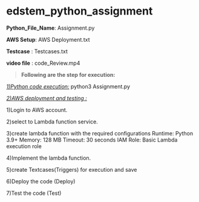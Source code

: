 # edstem_python_assignment

**Python_File_Name**: Assignment.py

**AWS Setup**: AWS Deployment.txt

**Testcase** : Testcases.txt

**video file** : code_Review.mp4

>**Following are the step for execution:**


<ins>_1)Python code execution:_</ins>
   python3 Assignment.py
   
<ins>_2)AWS deployment and testing :_</ins>

  1)Login to AWS account.
  
  2)select to Lambda function service.
  
  3)create lambda function with the required configurations
      Runtime: Python 3.9+
      Memory: 128 MB
      Timeout: 30 seconds
      IAM Role: Basic Lambda execution role
      
  4)Implement the lambda function.
  
  5)create Textcases(Triggers) for execution and save
  
  6)Deploy the code (Deploy)
  
  7)Test the code (Test)

  
